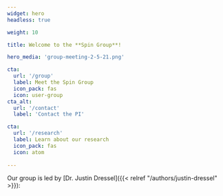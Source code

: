 ```yaml
---
widget: hero
headless: true  

weight: 10  

title: Welcome to the **Spin Group**!

hero_media: 'group-meeting-2-5-21.png'

cta:
  url: '/group'
  label: Meet the Spin Group
  icon_pack: fas
  icon: user-group
cta_alt:
  url: '/contact'
  label: 'Contact the PI'

cta:
  url: '/research'
  label: Learn about our research
  icon_pack: fas
  icon: atom
 
---
```


Our group is led by [Dr. Justin Dressel]({{< relref "/authors/justin-dressel" >}}):

